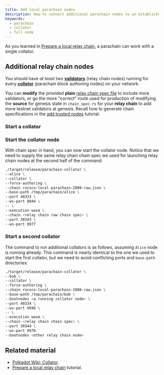 ```yaml
---
title: Add local parachain nodes
description: How-to connect additional parachain nodes to an established local relay testnet
keywords:
  - parachain
  - collator
  - full node
---
```


As you learned in [Prepare a local relay chain](/tutorials/connect-other-chains/prepare-a-local-relay-chain/), a parachain can work with a single collator.

## Additional relay chain nodes

You should have _at least_ two [**validators**](/reference/glossary/#validators) (relay chain nodes) running for every [**collator**](/reference/glossary/#collator) (parachain block authoring nodes) on your network.

You can **modify** the provided **plain** [relay chain spec file](/tutorials/connect-other-chains/prepare-a-local-relay-chain/#pre-configured-chain-spec-files) to include more validators, or go the more "correct" route used for production of modifying the **source** for genesis state in `chain_spec.rs` for your **relay chain** to add more testnet validators at genesis.
Recall how to generate chain specifications in the [add trusted nodes](/tutorials/get-started/trusted-network/) tutorial.

### Start a collator

### Start the collator node

With chain spec in hand, you can now start the collator node.
Notice that we need to supply the same relay chain chain spec we used for launching relay chain nodes at the second half of the command:

```bash
./target/release/parachain-collator \
--alice \
--collator \
--force-authoring \
--chain rococo-local-parachain-2000-raw.json \
--base-path /tmp/parachain/alice \
--port 40333 \
--ws-port 8844 \
-- \
--execution wasm \
--chain <relay chain raw chain spec> \
--port 30343 \
--ws-port 9977
```

### Start a second collator

The command to run additional collators is as follows, assuming `Alice` node is running already.
This command is nearly identical to the one we used to start the first collator, but we need to avoid conflicting ports and `base-path` directories:

```bash
./target/release/parachain-collator \
--bob \
--collator \
--force-authoring \
--chain rococo-local-parachain-2000-raw.json \
--base-path /tmp/parachain/bob \
--bootnodes <a running collator node> \
--port 40334 \
--ws-port 9946 \
-- \
--execution wasm \
--chain <relay chain chain spec> \
--port 30344 \
--ws-port 9978
--bootnodes <other relay chain node>
```

## Related material

- [Polkadot Wiki: Collator](https://wiki.polkadot.network/docs/learn-collator).
- [Prepare a local relay chain](/tutorials/connect-other-chains/prepare-a-local-relay-chain/) tutorial.

